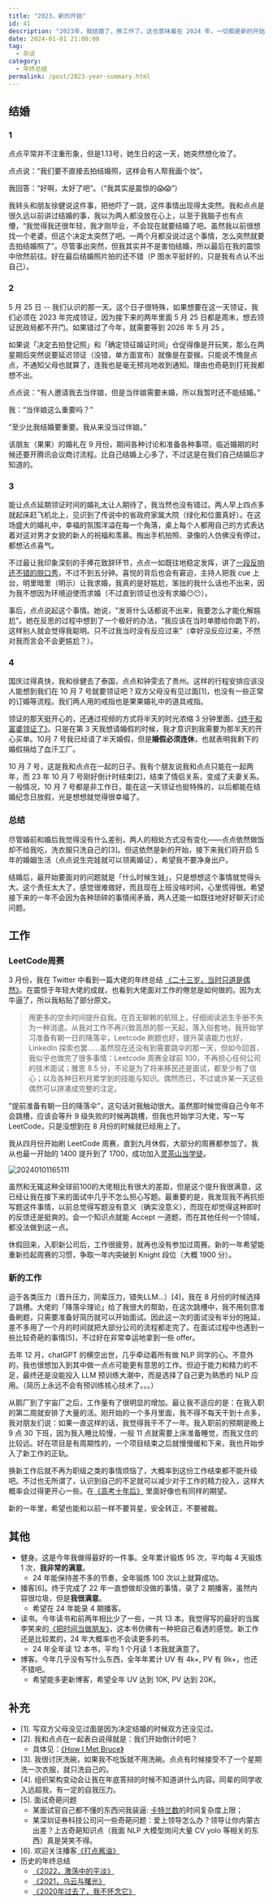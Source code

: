 ```yaml
---
title: "2023，新的开始"
id: 41
description: "2023年，我结婚了，换工作了。这也意味着在 2024 年，一切都是新的开始，所以这篇文章命名为《新的开始》。"
date: 2024-01-01 21:00:00
tag:
  - 杂谈
category:
  - 年终总结
permalink: /post/2023-year-summary.html
---
```


## 结婚
### 1
点点平常并不注重形象，但是1.13号，她生日的这一天，她突然想化妆了。

点点说：“我们要不直接去拍结婚照，这样会有人帮我画个妆”。

我回答：“好啊，太好了吧”。（“我其实是震惊的😱😱”）

我转头和朋友徐健说这件事，把他吓了一跳，这件事情出现得太突然。我和点点是很久远以前讲过结婚的事，我以为两人都没放在心上，以至于我脑子也有点懵，“我觉得我还很年轻，我才刚毕业，不会现在就要结婚了吧。虽然我以前很想找一个老婆，但这个决定太突然了吧。一两个月都没说过这个事情，怎么突然就要去拍结婚照了”。尽管事出突然，但我其实并不是害怕结婚，所以最后在我的震惊中欣然前往。好在最后结婚照片拍的还不错（P 图水平挺好的，只是我有点认不出自己）。

### 2
5 月 25 日 -- 我们认识的那一天。这个日子很特殊，如果想要在这一天领证，我们必须在 2023 年完成领证，因为接下来的两年里面 5 月 25 日都是周末，想去领证民政局都不开门。如果错过了今年，就需要等到 2026 年 5 月 25 。

如果说「决定去拍登记照」和「确定领征婚证时间」仓促得像是开玩笑，那么在两星期后突然说要延迟领证（没错，单方面宣布）就像是在耍猴。只能说不愧是点点，不通知父母也就算了，连我也是毫无预兆地收到通知。理由也奇葩到打死我都想不出。

点点说：“有人邀请我去当伴娘，但是当伴娘需要未婚，所以我暂时还不能结婚。”

我：“当伴娘这么重要吗？”

“至少比我结婚要重要。我从来没当过伴娘。”

该朋友（果果）的婚礼在 9 月份，期间各种讨论和准备各种事项，临近婚期的时候还要开腾讯会议商讨流程。比自己结婚上心多了，不过这是在我们自己结婚后才知道的。

### 3
能让点点延期领证时间的婚礼太让人期待了，我当然也没有错过。两人早上四点多就起床赶飞机北上，见识到了传说中的省政府家属大院（绿化和位置真好）。在这场盛大的婚礼中，幸福的氛围洋溢在每一个角落，桌上每个人都用自己的方式表达着对这对男才女貌的新人的祝福和羡慕。掏出手机拍照、录像的人仿佛没有停过，都想沾点喜气。

不过最让我印象深刻的手捧花致辞环节，点点一如既往地稳定发挥，讲了[一段反响还不错的脱口秀](https://www.bilibili.com/video/BV1Qh4y1h71U/)，不过不到五分钟。喜悦的背后也会有窘迫，主持人把我 cue 上台，明里暗里（明示）让我求婚，我真的是好尴尬，笨拙的我什么话也不出来，因为我不想因为环境迫使而求婚（不过直到领证也没有求婚😶😶）。

事后，点点说起这个事情。她说，"发哥什么话都说不出来，我要怎么才能化解尴尬"。她在反思的过程中想到了一个极好的办法，“我应该在当时单膝给你跪下的，这样别人就会觉得我聪明。只不过我当时没有反应过来”（幸好没反应过来，不然对我而言会不会更尴尬？）。

### 4
国庆过得真快，我和徐健去了泰国，点点和钟雯去了贵州。这样的行程安排应该没人能想到我们在 10 月 7 号就要领证吧？双方父母没有见过面[1]，也没有一些正常的订婚等流程。我们两人用的戒指也是果果婚礼中的道具戒指。

领证的那天挺开心的，还通过视频的方式将半天的时光浓缩 3 分钟里面，[《终于和富婆领证了》](https://www.bilibili.com/video/BV1Z841167Pj/)。只是在第 3 天我想请婚假的时候，我才意识到我需要为那半天的开心买单。10月 7 号我已经请了半天婚假，但是**婚假必须连休**，也就表明我剩下的婚假捐给了血汗工厂。

10 月 7 号，这是我和点点在一起的日子。我有个朋友说我和点点只能在一起两年，而 23 年 10 月 7 号刚好倒计时结束[2]，结束了情侣关系，变成了夫妻关系。一般情况，10 月 7 号都是非工作日，能在这一天领证也挺特殊的，以后都能在结婚纪念日放假，光是想想就觉得很幸福了。

### 总结
尽管婚前和婚后我觉得没有什么差别，两人的相处方式没有变化——点点依然做饭却不给我吃，洗衣服只洗自己的[3]。但这依然是新的开始，接下来我们将开启 5 年的婚姻生活（点点说生完娃就可以领离婚证），希望我不要净身出户。

结婚后，最开始要面对的问题就是「什么时候生娃」，只是想想这个事情就觉得头大。这个责任太大了，感觉很难做好，而且现在上班没啥时间，心里慌得很。希望接下来的一年不会因为各种琐碎的事情闹矛盾，两人还能一如既往地好好聊天讨论问题。

## 工作
### LeetCode周赛
3 月份，我在 Twitter 中看到一篇大佬的年终总结 [《二十三岁，当时只道是偶然》](https://www.zackwu.com/posts/2022-11-26-it-was-random/)。在震惊于年轻大佬的成就，也看到大佬面对工作的倦怠是如何做的。因为太牛逼了，所以我粘贴了部分原文。

> 用更多的空余时间提升自我。在百无聊赖的航班上，仔细阅读逃生手册不失为一种消遣。从我对工作不再兴致高昂的那一天起，落入俗套地，我开始学习准备有朝一日的降落伞，Leetcode 刷题也好，提升英语能力也好，LinkedIn 探索也罢……虽然现在还没有到需要跳伞的那一天，但如今回首，我似乎也做完了很多事情：Leetcode 周赛全球前 100，不再担心任何公司的技术面试；雅思 8.5 分，不论是为了将来移民还是面试，都至少有了信心；以及各种日积月累学到的技能与知识。偶然而已，不过或许某一天这些偶然可以拼凑成完整的注定。

"提前准备有朝一日的降落伞"，这句话对我触动很大。虽然那时候觉得自己今年不会跳槽，应该会等升 9 级失败的时候再跳槽，但我也开始学习大佬，写一写 LeetCode，只是没想到在 8 月份的时候就已经用上了。

我从四月份开始刷 LeetCode 周赛，直到九月休假，大部分的周赛都参加了。我从也最一开始的 1400 提升到了 1700，成功加入[灵茶山当学徒](https://space.bilibili.com/206214/)。

![20240101165111](/blog_imgs/20240101165111.png)


虽然和无辄这种全球前100的大佬相比有很大的差距，但是这个提升我很满意，这已经让我在接下来的面试中几乎不怎么担心写题。最重要的是，我发现我不再抗拒写题这件事情，以前总觉得写题没有意义（确实没意义），而现在却觉得这种即时的反馈还是挺爽的。会一个知识点就能 Accept 一道题，而在其他任何一个领域，都没法做到这一点。

休假回来，入职新公司后，工作很疲劳，就再也没有参加过周赛。新的一年希望能重新捡起周赛的习惯，争取一年内突破到 Knight 段位（大概 1900 分）。

### 新的工作
迫于各类压力（晋升压力，同辈压力，错失LLM...）[4]，我在 8 月份的时候选择了跳槽。大佬的「降落伞理论」给了我很大的帮助，在这次跳槽中，我不用刻意准备刷题，只需要准备好简历就可以开始面试。因此这一次的面试没有半分的拖延，差不多用了一个月的时间就把大部分公司的流程都走完了。在面试过程中也遇到一些比较奇葩的事情[5]，不过好在非常幸运地拿到一些 offer。

去年 12 月，chatGPT 的横空出世，几乎牵动着所有做 NLP 同学的心。不意外的，我也很想加入到其中做一点点可能更有意思的工作。但迫于能力和精力的不足，最终还是没能投入 LLM 预训练大潮中，而是选择了自己更为熟悉的 NLP 应用。（简历上永远不会有预训练核心技术了。。。）

从鹅厂到了宇宙厂之后，工作量有了很明显的增加。最让我不适应的是：在我入职的第二周就安排了大量的活。刚开始的一个多月里面，我不得不每天干到十点多，我对朋友们说：如果一直这样的话，我觉得我干不了一年。我入职前的预期是晚上 9 点 30 下班，因为我入睡比较慢，一般 11 点就需要上床准备睡觉，而我又住的比较远。好在项目是有周期性的，一个项目结束之后就慢慢缓和下来，我也开始步入了新工作的正轨。

换新工作后就不再为职级之类的事情烦恼了，大概率到这份工作结束都不能升级吧。不过也无所谓了，认识到自己的不足就可以减少对于工作的精力投入，这样大概率会过得更开心一些。在[《高考十年后》](https://bbruceyuan.com/post/ten-years-after-the-college-entrance-examination.html) 里面好像也有同样的期望。

新的一年里，希望也能和以前一样不要背星，安全转正，不要被裁。

## 其他
- 健身。这是今年我做得最好的一件事。全年累计锻炼 95 次，平均每 4 天锻炼 1 次，**我非常的满意**。
	- 24 年能保持差不多的节奏，全年锻炼 100 次以上就算成功。
- 播客[6]。终于完成了 22 年一直想做却没做的事情，录了 2 期播客，虽然内容很垃圾，但是**我很满意**。
	- 希望在 24 年能录 4 期播客。
- 读书。今年读书和前两年相比少了一些，一共 13 本。我觉得写的最好的当属李笑来的[《把时间当做朋友》](https://book.douban.com/subject/25749845/)，这本书仿佛有一种把自己看透的感觉。新工作还是比较累的，24 年大概率也不会读更多的书。
	- 24 年全年读 12 本书，平均 1 个月读 1 本我就满意了。
- 博客。今年几乎没有写什么东西，全年年累计 UV 有 4k+, PV 有 9k+，也还不错吧。
	- 希望能多更新博客，希望全年 UV 达到 10K, PV 达到 20K。

## 补充
- [1]. 写双方父母没见过面是因为决定结婚的时候双方还没见过。
- [2]. 我和点点在一起表白说得就是：我们开始倒计时吧？
    - 具体见：[《How I Met Bruce》](https://bbruceyuan.com/post/32.html#_12)
- [3]. 我很讨厌洗碗，如果我不吃饭就不用洗碗。点点有时候接受不了一个星期洗一次衣服，就只洗自己的。
- [4]. 组织架构变动会让我在年底答辩的时候不知道讲什么内容。同辈的同学收入远超我，有一定的自我压力。
- [5]. 面试奇葩问题 
	- 某面试官自己都不懂的东西问我装逼: [卡特兰数](https://oi-wiki.org/math/combinatorics/catalan/)的时间复杂度上限；
	- 某深圳证券科技公司问一些奇葩问题：爱上领导怎么办？领导让你内蒙古出差？上古奇葩知识点（我面 NLP 大模型岗问大量 CV yolo 等相关的东西）真是哭笑不得。
- [6]. 欢迎关注播客[《打点酱油》](https://www.xiaoyuzhoufm.com/podcast/625a89560cab7e0abb960b6d)
- 历史的年终总结
	- [《2022，激荡中的平淡》](https://bbruceyuan.com/post/35.html)
	- [《2021，乌云与曙光》](https://bbruceyuan.com/post/34.html)
	- [《2020年过去了，我不怀念它》](https://bbruceyuan.com/post/15.html)
